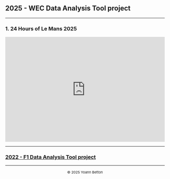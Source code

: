 ## 2025 - WEC Data Analysis Tool project

---

### 1. 24 Hours of Le Mans 2025


<div style="position: relative; width: 100%; padding-top: 62.25%; /* Ratio 16:9 */">
  <iframe 
    title="AnalysisWithSections"
    src="https://app.powerbi.com/view?r=eyJrIjoiNmYyM2JiNTItMzBmZS00NjY5LTlmZGYtNWI4MmNjYzA4OTEzIiwidCI6IjZmYmZkYTI0LWJjZGUtNGY3MS04OTVlLWIyZTIyZjIwOTQ3MyIsImMiOjh9"
    frameborder="0"
    allowfullscreen="true"
    style="position: absolute; top: 0; left: 0; width: 100%; height: 100%;">
  </iframe>
</div>


---

### [2022 - F1 Data Analysis Tool project](/page/f1-2022)

---

<div style="text-align: center">
  <p style="font-size:11px">&copy; 2025 Yoann Betton</p>
</div>

<!-- ---

<p style="font-size:11px">Page generated from <a href="https://github.com/yoannbtn/yoannbtn.github.io">github.com/yoannbtn</a>.</p> -->